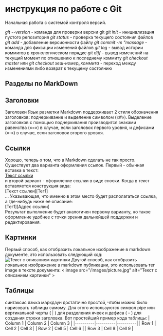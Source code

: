 # инструкция по работе с Git

Начальная работа с системой контроля версий.

*git --version* - команда для проверки версии git
*git init* - инициализация пустого репозитория
*git status* - проверка текущего состояния файлов
*git add* - добавление версионности файлу
*git commit -m "massage* - команда для фиксации изменений файлов
*git log* - вывод истории коммитов в хронологическом порядке
*git diff* - вывод изменений на текущий момент по отношению к последнему коммиту
*git checkout master* или *git checkout хеш-номер_коммита* - переход между изменениями либо возврат к текущему состоянию

## Разделы по MarkDown

## Заголовки
Заголовки Язык разметки Markdown поддерживает 2 стиля обозначения заголовков: подчеркивание и выделение символом («#»). Выделение заголовков с помощью подчеркивания производится знаками равенства («=») в случае, если заголовок первого уровня, и дефисами («-») в случае, если заголовок второго уровня.
## Ссылки
Хорошо, теперь о том, что в Markdown сделать не так просто.
Существует два варианта оформления ссылок. Первый - обычная вставка в текст:  
[Текст ссылки](адрес "Описание")  
и второй вариант - оформление ссылки в виде сноски. Когда в текст вставляется конструкция вида:  
[Текст ссылки][Тег1]  
... Указывающая, что именно в этом место будет располагаться ссылка, а где-нибудь ниже её описание:  
[Тег1][Адрес ссылки]  
Результат выполнение будет аналогичен первому варианту, но такое оформление удобнее с точки зрения дальнейшей поддержки и редактирования.
## Картинки
Первый способ, как отобразить локальное изображение в markdown документе, это использовать следующий код:
![Текст с описанием картинки](/images/picture.jpg)
Другой способ, как отобразить локальное изображение в markdown публикации, это использовать тег image в тексте документа:
< image src="/images/picture.jpg" alt="Текст с описанием картинки" >
## Таблицы
синтаксис языка маркдаун достаточно простой, чтобы можно было нарисовать таблицы самому. Для этого используются символ pipe или вертикальной черты ( | ) для разделения ячеек и дефиса ( - ) для создания строки заголовка.
Вот простейший пример кода таблицы:
| Column 1 | Column 2 | Column 3 |
|----------|----------|----------|
| Row 1    | Cell 2   | Cell 3   |
| Row 2    | Cell 5   | Cell 6   |
| Row 3    | Cell 8   | Cell 9   |